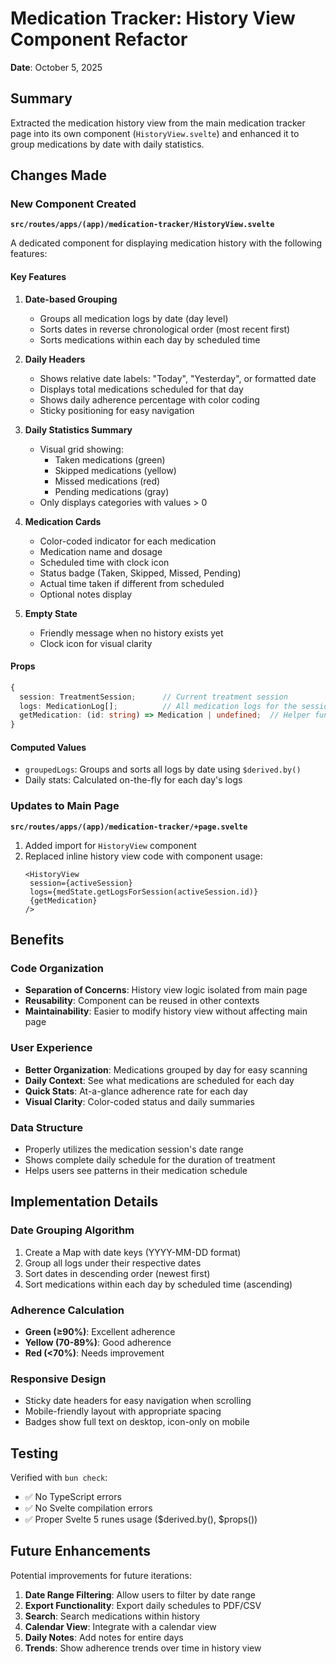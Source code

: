 # Medication Tracker: History View Component Refactor

**Date**: October 5, 2025

## Summary

Extracted the medication history view from the main medication tracker page into its own component (`HistoryView.svelte`) and enhanced it to group medications by date with daily statistics.

## Changes Made

### New Component Created

**`src/routes/apps/(app)/medication-tracker/HistoryView.svelte`**

A dedicated component for displaying medication history with the following features:

#### Key Features

1. **Date-based Grouping**

   - Groups all medication logs by date (day level)
   - Sorts dates in reverse chronological order (most recent first)
   - Sorts medications within each day by scheduled time

2. **Daily Headers**

   - Shows relative date labels: "Today", "Yesterday", or formatted date
   - Displays total medications scheduled for that day
   - Shows daily adherence percentage with color coding
   - Sticky positioning for easy navigation

3. **Daily Statistics Summary**

   - Visual grid showing:
     - Taken medications (green)
     - Skipped medications (yellow)
     - Missed medications (red)
     - Pending medications (gray)
   - Only displays categories with values > 0

4. **Medication Cards**

   - Color-coded indicator for each medication
   - Medication name and dosage
   - Scheduled time with clock icon
   - Status badge (Taken, Skipped, Missed, Pending)
   - Actual time taken if different from scheduled
   - Optional notes display

5. **Empty State**
   - Friendly message when no history exists yet
   - Clock icon for visual clarity

#### Props

```typescript
{
  session: TreatmentSession;      // Current treatment session
  logs: MedicationLog[];          // All medication logs for the session
  getMedication: (id: string) => Medication | undefined;  // Helper function
}
```

#### Computed Values

- `groupedLogs`: Groups and sorts all logs by date using `$derived.by()`
- Daily stats: Calculated on-the-fly for each day's logs

### Updates to Main Page

**`src/routes/apps/(app)/medication-tracker/+page.svelte`**

1. Added import for `HistoryView` component
2. Replaced inline history view code with component usage:
   ```svelte
   <HistoryView
   	session={activeSession}
   	logs={medState.getLogsForSession(activeSession.id)}
   	{getMedication}
   />
   ```

## Benefits

### Code Organization

- **Separation of Concerns**: History view logic isolated from main page
- **Reusability**: Component can be reused in other contexts
- **Maintainability**: Easier to modify history view without affecting main page

### User Experience

- **Better Organization**: Medications grouped by day for easy scanning
- **Daily Context**: See what medications are scheduled for each day
- **Quick Stats**: At-a-glance adherence rate for each day
- **Visual Clarity**: Color-coded status and daily summaries

### Data Structure

- Properly utilizes the medication session's date range
- Shows complete daily schedule for the duration of treatment
- Helps users see patterns in their medication schedule

## Implementation Details

### Date Grouping Algorithm

1. Create a Map with date keys (YYYY-MM-DD format)
2. Group all logs under their respective dates
3. Sort dates in descending order (newest first)
4. Sort medications within each day by scheduled time (ascending)

### Adherence Calculation

- **Green (≥90%)**: Excellent adherence
- **Yellow (70-89%)**: Good adherence
- **Red (<70%)**: Needs improvement

### Responsive Design

- Sticky date headers for easy navigation when scrolling
- Mobile-friendly layout with appropriate spacing
- Badges show full text on desktop, icon-only on mobile

## Testing

Verified with `bun check`:

- ✅ No TypeScript errors
- ✅ No Svelte compilation errors
- ✅ Proper Svelte 5 runes usage ($derived.by(), $props())

## Future Enhancements

Potential improvements for future iterations:

1. **Date Range Filtering**: Allow users to filter by date range
2. **Export Functionality**: Export daily schedules to PDF/CSV
3. **Search**: Search medications within history
4. **Calendar View**: Integrate with a calendar view
5. **Daily Notes**: Add notes for entire days
6. **Trends**: Show adherence trends over time in history view
